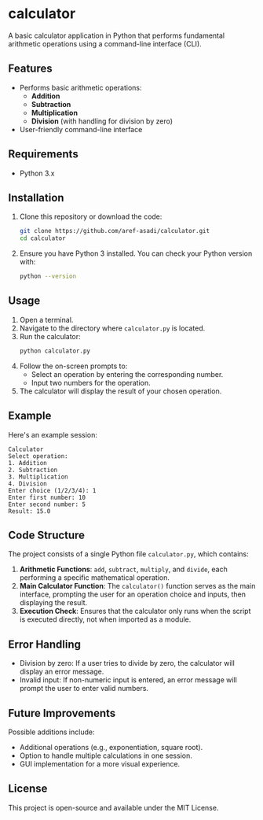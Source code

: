 # calculator

A basic calculator application in Python that performs fundamental arithmetic operations using a command-line interface (CLI).

## Features
- Performs basic arithmetic operations:
  - **Addition**
  - **Subtraction**
  - **Multiplication**
  - **Division** (with handling for division by zero)
- User-friendly command-line interface

## Requirements
- Python 3.x

## Installation

1. Clone this repository or download the code:
   ```bash
   git clone https://github.com/aref-asadi/calculator.git
   cd calculator
   ```

2. Ensure you have Python 3 installed. You can check your Python version with:
   ```bash
   python --version
   ```

## Usage

1. Open a terminal.
2. Navigate to the directory where `calculator.py` is located.
3. Run the calculator:
   ```bash
   python calculator.py
   ```
4. Follow the on-screen prompts to:
   - Select an operation by entering the corresponding number.
   - Input two numbers for the operation.
5. The calculator will display the result of your chosen operation.

## Example

Here's an example session:

```plaintext
Calculator
Select operation:
1. Addition
2. Subtraction
3. Multiplication
4. Division
Enter choice (1/2/3/4): 1
Enter first number: 10
Enter second number: 5
Result: 15.0
```

## Code Structure

The project consists of a single Python file `calculator.py`, which contains:

1. **Arithmetic Functions**: `add`, `subtract`, `multiply`, and `divide`, each performing a specific mathematical operation.
2. **Main Calculator Function**: The `calculator()` function serves as the main interface, prompting the user for an operation choice and inputs, then displaying the result.
3. **Execution Check**: Ensures that the calculator only runs when the script is executed directly, not when imported as a module.

## Error Handling

- Division by zero: If a user tries to divide by zero, the calculator will display an error message.
- Invalid input: If non-numeric input is entered, an error message will prompt the user to enter valid numbers.

## Future Improvements

Possible additions include:
- Additional operations (e.g., exponentiation, square root).
- Option to handle multiple calculations in one session.
- GUI implementation for a more visual experience.

## License
This project is open-source and available under the MIT License.